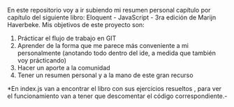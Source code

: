 En este repositorio voy a ir subiendo mi resumen personal capítulo por capítulo  del siguiente libro: Eloquent - JavaScript - 3ra edición de Marijn Haverbeke.
Mis objetivos de este proyecto son: 
1) Prácticar el flujo de trabajo en GIT 
2) Aprender de la forma que me parece más conveniente a mi personalmente (anotando todo dentro del ide, a medida que también voy prácticando)
3) Hacer un aporte a la comunidad 
4) Tener un resumen personal y a la mano de este gran recurso

*En index.js van a encontrar el libro con sus ejercicios resueltos , para ver el funcionamiento van a tener que descomentar el código correspondiente.-
